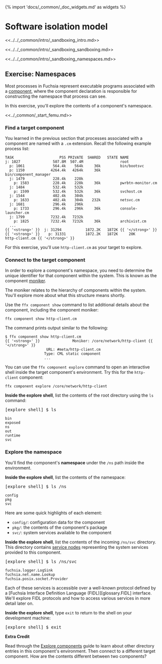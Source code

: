 {% import 'docs/_common/_doc_widgets.md' as widgets %}
# Software isolation model

<<../../_common/intro/_sandboxing_intro.md>>

<<../../_common/intro/_sandboxing_sandboxing.md>>

<<../../_common/intro/_sandboxing_namespaces.md>>

## Exercise: Namespaces

Most processes in Fuchsia represent executable programs associated with a
[component](/docs/glossary/README.md#component), where the component declaration
is responsible for constructing the namespace that process can see.

In this exercise, you'll explore the contents of a component's namespace.

<<../_common/_start_femu.md>>

### Find a target component

You learned in the previous section that processes associated with a component
are named with a `.cm` extension. Recall the following example process list:

```none {:.devsite-disable-click-to-copy}
TASK                     PSS PRIVATE  SHARED   STATE NAME
j: 1027               507.8M  507.4M                 root
  p: 1061             564.4k    564k     36k         bin/bootsvc
  p: 1150            4264.4k   4264k     36k         bin/component_manager
  j: 1479             228.4k    228k
    p: 1583           228.4k    228k     36k         pwrbtn-monitor.cm
  j: 1484             532.4k    532k
    p: 1599           532.4k    532k     36k         svchost.cm
  j: 1544             402.4k    304k
    p: 1633           402.4k    304k    232k         netsvc.cm
  j: 1681             296.4k    296k
    p: 1733           296.4k    296k     36k         console-launcher.cm
  j: 1799            7232.4k   7232k
    p: 1825          7232.4k   7232k     36k         archivist.cm
  ...
{{ '<strong>' }}  j: 31294           1872.2K   1872K {{ '</strong>' }}
{{ '<strong>' }}    p: 31331         1872.2K   1872K     20K         http-client.cm {{ '</strong>' }}
```

For this exercise, you'll use `http-client.cm` as your target to explore.

### Connect to the target component

In order to explore a component's namespace, you need to determine the unique
identifier for that component within the system. This is known as the component
[moniker](/docs/glossary/README.md#moniker).

<aside class="key-point">
The moniker relates to the hierarchy of components within the system.
You'll explore more about what this structure means shortly.
</aside>

Use the `ffx component show` command to list additional details about the
component, including the component moniker:

```posix-terminal
ffx component show http-client.cm
```

The command prints output similar to the following:

```none {:.devsite-disable-click-to-copy}
$ ffx component show http-client.cm
{{ '<strong>' }}               Moniker: /core/network/http-client {{ '</strong>' }}
                   URL: #meta/http-client.cm
                  Type: CML static component
                  ...
```

You can use the `ffx component explore` command to open an interactive shell
inside the target component's environment. Try this for the `http-client`
component:

```posix-terminal
ffx component explore /core/network/http-client
```

**Inside the explore shell**, list the contents of the root directory using the
`ls` command:

<pre class="devsite-click-to-copy">
<span class="no-select">[explore shell] $ </span>ls
</pre>

```none {:.devsite-disable-click-to-copy}
bin
exposed
ns
out
runtime
svc
```

### Explore the namespace

You'll find the component's **namespace** under the `/ns` path inside the
environment.

**Inside the explore shell**, list the contents of the namespace:

<pre class="devsite-click-to-copy">
<span class="no-select">[explore shell] $ </span>ls /ns
</pre>

```none {:.devsite-disable-click-to-copy}
config
pkg
svc
```

Here are some quick highlights of each element:

*   `config/`: configuration data for the component
*   `pkg/`: the contents of the component's package
*   `svc/`: system services available to the component

**Inside the explore shell**, list the contents of the incoming `/ns/svc`
directory. This directory contains
[service nodes](https://fuchsia.dev/reference/fidl/fuchsia.io#NodeInfo)
representing the system services provided to this component.

<pre class="devsite-click-to-copy">
<span class="no-select">[explore shell] $ </span>ls /ns/svc
</pre>

```none {:.devsite-disable-click-to-copy}
fuchsia.logger.LogSink
fuchsia.net.name.Lookup
fuchsia.posix.socket.Provider
```

Each of these services is accessible over a well-known protocol defined by a
[Fuchsia Interface Definition Language (FIDL)][glossary.FIDL] interface.
We'll explore FIDL protocols and how to access various services in more detail
later on.

**Inside the explore shell**, type `exit` to return to the shell on your
development machine:


<pre class="devsite-click-to-copy">
<span class="no-select">[explore shell] $ </span>exit
</pre>

<aside class="key-point">
  <b>Extra Credit</b>
  <p>Read through the
  <a href="/docs/development/sdk/ffx/explore-components.md">Explore components</a>
  guide to learn about other directory entries in this component's environment.
  Then connect to a different target component. How are the contents different
  between two components?</p>
</aside>
